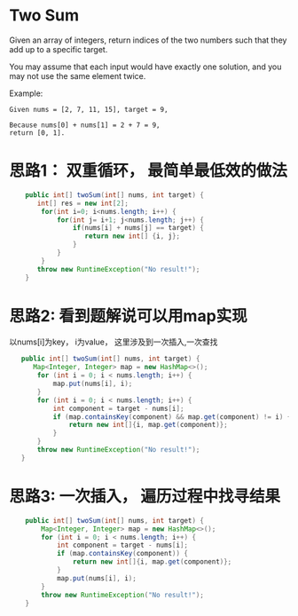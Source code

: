 # Two Sum

Given an array of integers, return indices of the two numbers such that they add up to a specific target.

You may assume that each input would have exactly one solution, and you may not use the same element twice.

Example:
```
Given nums = [2, 7, 11, 15], target = 9,

Because nums[0] + nums[1] = 2 + 7 = 9,
return [0, 1].
```

# 思路1： 双重循环， 最简单最低效的做法

```java
    public int[] twoSum(int[] nums, int target) {
       int[] res = new int[2];
        for(int i=0; i<nums.length; i++) {
            for(int j= i+1; j<nums.length; j++) {
                if(nums[i] + nums[j] == target) {
                   return new int[] {i, j};
                }
            }
        }
       throw new RuntimeException("No result!");
    }

```

# 思路2: 看到题解说可以用map实现

 以nums[i]为key， i为value， 这里涉及到一次插入,一次查找
 ```java
    public int[] twoSum(int[] nums, int target) {
       Map<Integer, Integer> map = new HashMap<>();
        for (int i = 0; i < nums.length; i++) {
            map.put(nums[i], i);
        }
        for (int i = 0; i < nums.length; i++) {
            int component = target - nums[i];
            if (map.containsKey(component) && map.get(component) != i) {
                return new int[]{i, map.get(component)};
            }
        }
        throw new RuntimeException("No result!");
    }
```

# 思路3: 一次插入， 遍历过程中找寻结果

```java
    public int[] twoSum(int[] nums, int target) {
        Map<Integer, Integer> map = new HashMap<>();
        for (int i = 0; i < nums.length; i++) {
            int component = target - nums[i];
            if (map.containsKey(component)) {
                return new int[]{i, map.get(component)};
            }
            map.put(nums[i], i);
        }
        throw new RuntimeException("No result!");
    }
```
